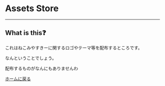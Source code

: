# Assets Store
---
## What is this❓
これはねこみやすきーに関するロゴやテーマ等を配布するところです。

なんということでしょう。

配布するものがなんにもありませんわ

[ホームに戻る](../index.md)
